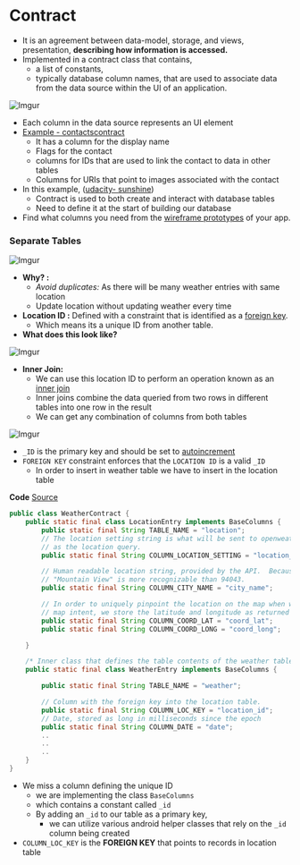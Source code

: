 # Contract
* It is an agreement between data-model, storage, and views, presentation, **describing how information is accessed.**
* Implemented in a contract class that contains,
  * a list of constants,
  * typically database column names, that are used to associate data from the data source within the UI of an application.

![Imgur](http://i.imgur.com/jVQwoI6.png?1)

* Each column in the data source represents an UI element
* [Example - contactscontract](http://developer.android.com/intl/zh-cn/reference/android/provider/ContactsContract.html)
  * It has a column for the display name
  * Flags for the contact
  * columns for IDs that are used to link the contact to data in other tables
  * Columns for URIs that point to images associated with the contact
* In this example, ([udacity- sunshine](https://github.com/udacity/Sunshine-Version-2))
  * Contract is used to both create and interact with database tables
  * Need to define it at the start of building our database
* Find what columns you need from the [wireframe prototypes](http://developer.android.com/images/training/app-navigation-wireframing-wires-phone.png) of your app.

### Separate Tables

![Imgur](http://i.imgur.com/ZRpLnlc.png)

* **Why? :**
  * *Avoid duplicates:* As there will be many weather entries with same location
  * Update location without updating weather every time
* **Location ID :** Defined with a constraint that is identified as a [foreign key](http://www.w3schools.com/sql/sql_foreignkey.asp).
  * Which means its a unique ID from another table.
* **What does this look like?**

![Imgur](http://i.imgur.com/VGjtS3d.png)

* **Inner Join:**
  * We can use this location ID to perform an operation known as an [inner join](http://www.tutorialspoint.com/sqlite/sqlite_using_joins.htm)
  * Inner joins combine the data queried from two rows in different tables into one row in the result
  * We can get any combination of columns from both tables

![Imgur](http://i.imgur.com/lT62lbO.png)

* `_ID` is the primary key and should be set to [autoincrement](http://www.tutorialspoint.com/sqlite/sqlite_using_autoincrement.htm)
* `FOREIGN KEY` constraint enforces that the `LOCATION ID` is a valid `_ID`
  * In order to insert in weather table we have to insert in the location table

**Code** [Source](https://github.com/udacity/Sunshine-Version-2/blob/sunshine_master/app/src/main/java/com/example/android/sunshine/app/data/WeatherContract.java)

``` java
public class WeatherContract {
    public static final class LocationEntry implements BaseColumns {
        public static final String TABLE_NAME = "location";
        // The location setting string is what will be sent to openweathermap
        // as the location query.
        public static final String COLUMN_LOCATION_SETTING = "location_setting";

        // Human readable location string, provided by the API.  Because for styling,
        // "Mountain View" is more recognizable than 94043.
        public static final String COLUMN_CITY_NAME = "city_name";

        // In order to uniquely pinpoint the location on the map when we launch the
        // map intent, we store the latitude and longitude as returned by openweathermap.
        public static final String COLUMN_COORD_LAT = "coord_lat";
        public static final String COLUMN_COORD_LONG = "coord_long";

    }

    /* Inner class that defines the table contents of the weather table */
    public static final class WeatherEntry implements BaseColumns {

        public static final String TABLE_NAME = "weather";

        // Column with the foreign key into the location table.
        public static final String COLUMN_LOC_KEY = "location_id";
        // Date, stored as long in milliseconds since the epoch
        public static final String COLUMN_DATE = "date";
        ..
        ..
        ..
    }
}
```
* We miss a column defining the unique ID
  * we are implementing the class `BaseColumns`
  * which contains a constant called `_id`
  * By adding an `_id` to our table as a primary key,
    * we can utilize various android helper classes that rely on the `_id` column being created
* `COLUMN_LOC_KEY` is the **FOREIGN KEY** that points to records in location table
